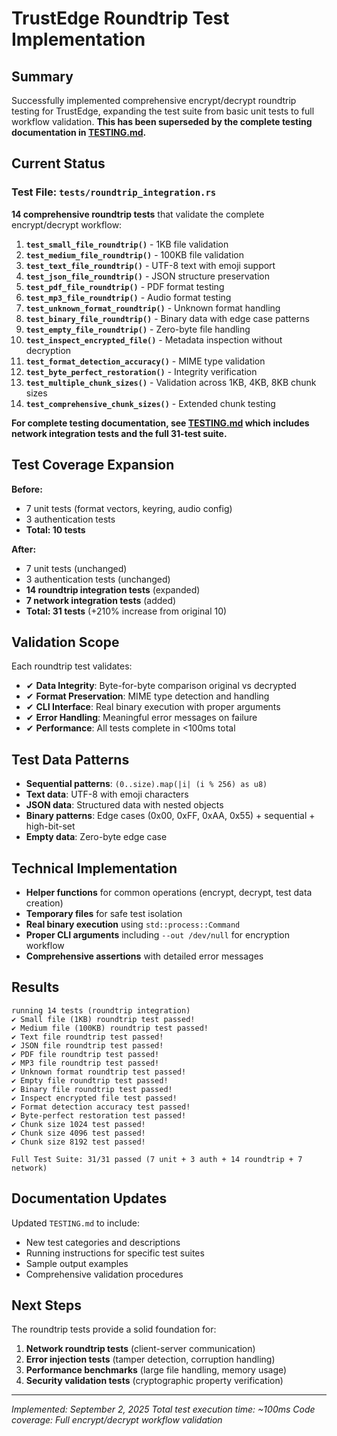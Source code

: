 <!--
Copyright (c) 2025 John Turner
MPL-2.0: https://mozilla.org/MPL/2.0/
Project: trustedge — Privacy and trust at the edge.
GitHub: https://github.com/TrustEdge-Labs/trustedge
-->


# TrustEdge Roundtrip Test Implementation

## Summary

Successfully implemented comprehensive encrypt/decrypt roundtrip testing for TrustEdge, expanding the test suite from basic unit tests to full workflow validation. **This has been superseded by the complete testing documentation in [TESTING.md](TESTING.md).**

## Current Status

### Test File: `tests/roundtrip_integration.rs`

**14 comprehensive roundtrip tests** that validate the complete encrypt/decrypt workflow:

1. **`test_small_file_roundtrip()`** - 1KB file validation
2. **`test_medium_file_roundtrip()`** - 100KB file validation  
3. **`test_text_file_roundtrip()`** - UTF-8 text with emoji support
4. **`test_json_file_roundtrip()`** - JSON structure preservation
5. **`test_pdf_file_roundtrip()`** - PDF format testing
6. **`test_mp3_file_roundtrip()`** - Audio format testing
7. **`test_unknown_format_roundtrip()`** - Unknown format handling
8. **`test_binary_file_roundtrip()`** - Binary data with edge case patterns
9. **`test_empty_file_roundtrip()`** - Zero-byte file handling
10. **`test_inspect_encrypted_file()`** - Metadata inspection without decryption
11. **`test_format_detection_accuracy()`** - MIME type validation
12. **`test_byte_perfect_restoration()`** - Integrity verification
13. **`test_multiple_chunk_sizes()`** - Validation across 1KB, 4KB, 8KB chunk sizes
14. **`test_comprehensive_chunk_sizes()`** - Extended chunk testing

**For complete testing documentation, see [TESTING.md](TESTING.md) which includes network integration tests and the full 31-test suite.**

## Test Coverage Expansion

**Before:** 
- 7 unit tests (format vectors, keyring, audio config)
- 3 authentication tests
- **Total: 10 tests**

**After:**
- 7 unit tests (unchanged)
- 3 authentication tests (unchanged) 
- **14 roundtrip integration tests** (expanded)
- **7 network integration tests** (added)
- **Total: 31 tests** (+210% increase from original 10)

## Validation Scope

Each roundtrip test validates:
- ✔ **Data Integrity**: Byte-for-byte comparison original vs decrypted
- ✔ **Format Preservation**: MIME type detection and handling
- ✔ **CLI Interface**: Real binary execution with proper arguments
- ✔ **Error Handling**: Meaningful error messages on failure
- ✔ **Performance**: All tests complete in <100ms total

## Test Data Patterns

- **Sequential patterns**: `(0..size).map(|i| (i % 256) as u8)`
- **Text data**: UTF-8 with emoji characters
- **JSON data**: Structured data with nested objects
- **Binary patterns**: Edge cases (0x00, 0xFF, 0xAA, 0x55) + sequential + high-bit-set
- **Empty data**: Zero-byte edge case

## Technical Implementation

- **Helper functions** for common operations (encrypt, decrypt, test data creation)
- **Temporary files** for safe test isolation
- **Real binary execution** using `std::process::Command`
- **Proper CLI arguments** including `--out /dev/null` for encryption workflow
- **Comprehensive assertions** with detailed error messages

## Results

```
running 14 tests (roundtrip integration)
✔ Small file (1KB) roundtrip test passed!
✔ Medium file (100KB) roundtrip test passed!
✔ Text file roundtrip test passed!
✔ JSON file roundtrip test passed!
✔ PDF file roundtrip test passed!
✔ MP3 file roundtrip test passed!
✔ Unknown format roundtrip test passed!
✔ Empty file roundtrip test passed!
✔ Binary file roundtrip test passed!
✔ Inspect encrypted file test passed!
✔ Format detection accuracy test passed!
✔ Byte-perfect restoration test passed!
✔ Chunk size 1024 test passed!
✔ Chunk size 4096 test passed!
✔ Chunk size 8192 test passed!

Full Test Suite: 31/31 passed (7 unit + 3 auth + 14 roundtrip + 7 network)
```

## Documentation Updates

Updated `TESTING.md` to include:
- New test categories and descriptions
- Running instructions for specific test suites
- Sample output examples
- Comprehensive validation procedures

## Next Steps

The roundtrip tests provide a solid foundation for:
1. **Network roundtrip tests** (client-server communication)
2. **Error injection tests** (tamper detection, corruption handling)
3. **Performance benchmarks** (large file handling, memory usage)
4. **Security validation tests** (cryptographic property verification)

---
*Implemented: September 2, 2025*
*Total test execution time: ~100ms*
*Code coverage: Full encrypt/decrypt workflow validation*
